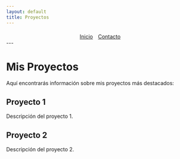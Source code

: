 ```yaml
---
layout: default
title: Proyectos
---
```

<div style="text-align: center; margin-top: 20px;">
    <a href="./index.md" class="button">Inicio</a>
    <a href="./contact.md" class="button" style="margin-left: 10px;">Contacto</a>
</div>
---

# Mis Proyectos

Aquí encontrarás información sobre mis proyectos más destacados:

## Proyecto 1
Descripción del proyecto 1.

## Proyecto 2
Descripción del proyecto 2.



